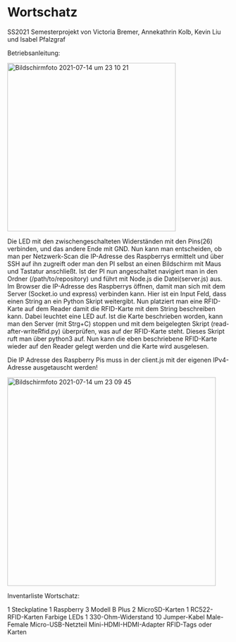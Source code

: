 # Wortschatz

SS2021 Semesterprojekt von Victoria Bremer, Annekathrin Kolb, Kevin Liu und Isabel Pfalzgraf

Betriebsanleitung:

<img width="382" alt="Bildschirmfoto 2021-07-14 um 23 10 21" src="https://user-images.githubusercontent.com/58940110/125693444-3a574a0c-2980-4016-b7db-394cea24b5e7.png">

Die LED mit den zwischengeschalteten Widerständen mit den Pins(26) verbinden, und das andere Ende mit GND. 
Nun kann man entscheiden, ob man per Netzwerk-Scan die IP-Adresse des Raspberrys ermittelt und über SSH auf ihn zugreift oder man den PI selbst an einen Bildschirm mit Maus und Tastatur anschließt. Ist der PI nun angeschaltet navigiert man in den Ordner (/path/to/repository) und führt mit Node.js die Datei(server.js) aus.
Im Browser die IP-Adresse des Raspberrys öffnen, damit man sich mit dem Server (Socket.io und express) verbinden kann. 
Hier ist ein Input Feld, dass einen String an ein Python Skript weitergibt. Nun platziert man eine RFID-Karte auf dem Reader damit die RFID-Karte mit dem String beschreiben kann. Dabei leuchtet eine LED auf. 
Ist die Karte beschrieben worden, kann man den Server (mit Strg+C) stoppen und mit dem beigelegten Skript (read-after-writeRfid.py) überprüfen, was auf der RFID-Karte steht. 
Dieses Skript ruft man über python3 auf. Nun kann die eben beschriebene RFID-Karte wieder auf den Reader gelegt werden und die Karte wird ausgelesen. 

Die IP Adresse des Raspberry Pis muss in der client.js mit der eigenen IPv4-Adresse ausgetauscht werden!

<img width="473" alt="Bildschirmfoto 2021-07-14 um 23 09 45" src="https://user-images.githubusercontent.com/58940110/125693354-d58cfbf1-e691-457c-95bc-09b7cf7a5282.png">

Inventarliste Wortschatz:

1 Steckplatine
1 Raspberry 3 Modell B Plus
2 MicroSD-Karten
1 RC522-RFID-Karten
Farbige LEDs
1 330-Ohm-Widerstand
10 Jumper-Kabel Male-Female
Micro-USB-Netzteil
Mini-HDMI-HDMI-Adapter
RFID-Tags oder Karten

